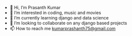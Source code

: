 - 👋 Hi, I’m Prasanth Kumar
- 👀 I’m interested in coding, music and movies
- 🌱 I’m currently learning django and data science
- 💞️ I’m looking to collaborate on any django based projects
- 📫 How to reach me kumarprashanth75@gmail.com

<!---
prashanth1710/prashanth1710 is a ✨ special ✨ repository because its `README.md` (this file) appears on your GitHub profile.
You can click the Preview link to take a look at your changes.
--->
